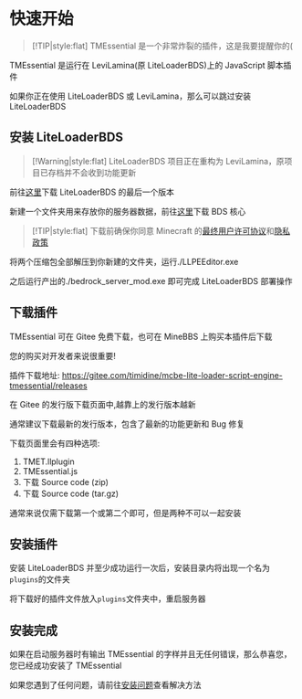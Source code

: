 # 快速开始

> [!TIP|style:flat]
> TMEssential 是一个非常炸裂的插件，这是我要提醒你的(

TMEssential 是运行在 LeviLamina(原 LiteLoaderBDS)上的 JavaScript 脚本插件

如果你正在使用 LiteLoaderBDS 或 LeviLamina，那么可以跳过安装 LiteLoaderBDS

## 安装 LiteLoaderBDS

> [!Warning|style:flat]
> LiteLoaderBDS 项目正在重构为 LeviLamina，原项目已存档并不会收到功能更新

前往[这里](https://github.com/LiteLDev/LiteLoaderBDSv2/releases/download/2.16.2/LiteLoaderBDS.zip)下载 LiteLoaderBDS 的最后一个版本

新建一个文件夹用来存放你的服务器数据，前往[这里](https://minecraft.azureedge.net/bin-win/bedrock-server-1.20.31.01.zip)下载 BDS 核心

> [!TIP|style:flat]
> 下载前确保你同意 Minecraft 的[最终用户许可协议](https://minecraft.net/terms)和[隐私政策](https://go.microsoft.com/fwlink/?LinkId=521839)

将两个压缩包全部解压到你新建的文件夹，运行./LLPEEditor.exe

之后运行产出的./bedrock_server_mod.exe 即可完成 LiteLoaderBDS 部署操作

## 下载插件

TMEssential 可在 Gitee 免费下载，也可在 MineBBS 上购买本插件后下载

您的购买对开发者来说很重要!

插件下载地址: <https://gitee.com/timidine/mcbe-lite-loader-script-engine-tmessential/releases>

在 Gitee 的发行版下载页面中,越靠上的发行版本越新

通常建议下载最新的发行版本，包含了最新的功能更新和 Bug 修复

下载页面里会有四种选项:

1. TMET.llplugin
2. TMEssential.js
3. 下载 Source code (zip)
4. 下载 Source code (tar.gz)

通常来说仅需下载第一个或第二个即可，但是两种不可以一起安装

## 安装插件

安装 LiteLoaderBDS 并至少成功运行一次后，安装目录内将出现一个名为`plugins`的文件夹

将下载好的插件文件放入`plugins`文件夹中，重启服务器

## 安装完成

如果在启动服务器时有输出 TMEssential 的字样并且无任何错误，那么恭喜您，您已经成功安装了 TMEssential

如果您遇到了任何问题，请前往[安装问题](questions.md)查看解决方法
